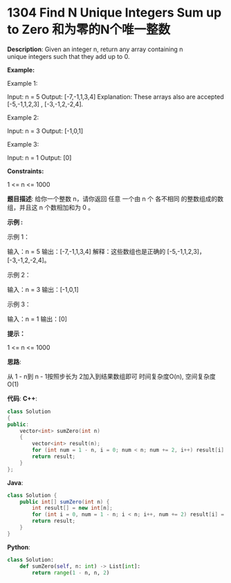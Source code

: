 # 1304 Find N Unique Integers Sum up to Zero 和为零的N个唯一整数

__Description__:
Given an integer n, return any array containing n unique integers such that they add up to 0.

__Example:__

Example 1:

Input: n = 5
Output: [-7,-1,1,3,4]
Explanation: These arrays also are accepted [-5,-1,1,2,3] , [-3,-1,2,-2,4].

Example 2:

Input: n = 3
Output: [-1,0,1]

Example 3:

Input: n = 1
Output: [0]

__Constraints:__

1 <= n <= 1000

__题目描述__:
给你一个整数 n，请你返回 任意 一个由 n 个 各不相同 的整数组成的数组，并且这 n 个数相加和为 0 。

__示例 :__

示例 1：

输入：n = 5
输出：[-7,-1,1,3,4]
解释：这些数组也是正确的 [-5,-1,1,2,3]，[-3,-1,2,-2,4]。

示例 2：

输入：n = 3
输出：[-1,0,1]

示例 3：

输入：n = 1
输出：[0]

__提示：__

1 <= n <= 1000

__思路__:

从 1 - n到 n - 1按照步长为 2加入到结果数组即可
时间复杂度O(n), 空间复杂度O(1)

__代码__:
__C++__:

```C++
class Solution 
{
public:
    vector<int> sumZero(int n) 
    {
        vector<int> result(n);
        for (int num = 1 - n, i = 0; num < n; num += 2, i++) result[i] = num;
        return result;
    }
};
```

__Java__:

```Java
class Solution {
    public int[] sumZero(int n) {
        int result[] = new int[n];
        for (int i = 0, num = 1 - n; i < n; i++, num += 2) result[i] = num;
        return result;
    }
}
```

__Python__:

```Python
class Solution:
    def sumZero(self, n: int) -> List[int]:
        return range(1 - n, n, 2)
```
